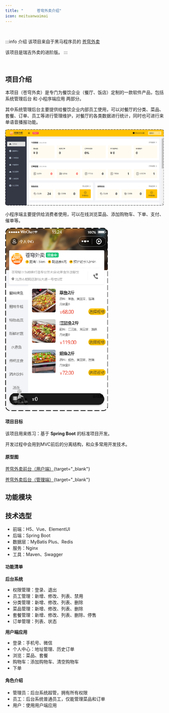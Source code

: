 ```yaml
---
title: "      苍穹外卖介绍"
icon: meituanwaimai
---
```

<br/>

:::info 介绍
该项目来自于黑马程序员的 [苍穹外卖](https://www.bilibili.com/video/BV1TP411v7v6)

该项目是瑞吉外卖的进阶版。
:::

<br/>

##  项目介绍
本项目（苍穹外卖）是专门为餐饮企业（餐厅、饭店）定制的一款软件产品，包括 系统管理后台 和 小程序端应用 两部分。

其中系统管理后台主要提供给餐饮企业内部员工使用，可以对餐厅的分类、菜品、套餐、订单、员工等进行管理维护，对餐厅的各类数据进行统计，同时也可进行来单语音播报功能。

![001](/img/item/苍穹外卖/001.png)


小程序端主要提供给消费者使用，可以在线浏览菜品、添加购物车、下单、支付、催单等。

![002](/img/item/苍穹外卖/002.png)

#### 项目目标
该项目用来练习：基于 **Spring Boot** 的标准项目开发。

开发过程中会用到MVC前后的分离结构，和众多常用开发技术。


####  原型图
[苍穹外卖前台（用户端）](/java-doc/file/axure/苍穹外卖_用户端/index.html){target="_blank"}
<br/>

[苍穹外卖后台（管理端）](/java-doc/file/axure/苍穹外卖_管理端/index.html){target="_blank"}


## 功能模块



## 技术选型
- 前端：H5、Vue、ElementUI
- 后端：Spring Boot
- 数据层：MyBatis Plus、Redis
- 服务：Nginx
- 工具：Maven、Swagger

#### 功能清单

**后台系统**
- 权限管理：登录、退出
- 员工管理：新增、修改、列表、禁用
- 分类管理：新增、修改、列表、删除
- 菜品管理：新增、修改、列表、删除
- 套餐管理：新增、修改、列表、删除、停售
- 订单管理：列表、状态

**用户端应用**
- 登录：手机号、微信
- 个人中心：地址管理、历史订单
- 浏览：菜品、套餐
- 购物车：添加购物车、清空购物车
- 下单

#### 角色介绍
- 管理员：后台系统超管，拥有所有权限
- 员工：后台系统普通员工，仅能管理菜品和订单
- 用户：使用用户端应用
